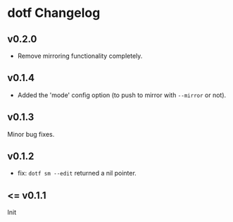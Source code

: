 # dotf Changelog

## v0.2.0

- Remove mirroring functionality completely.

## v0.1.4

- Added the 'mode' config option (to push to mirror with `--mirror` or not).

## v0.1.3

Minor bug fixes.

## v0.1.2

- fix: `dotf sm --edit` returned a nil pointer.

## <= v0.1.1

Init

